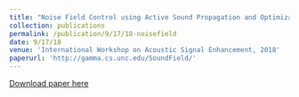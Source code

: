 ```yaml
---
title: "Noise Field Control using Active Sound Propagation and Optimization"
collection: publications
permalink: /publication/9/17/18-noisefield
date: 9/17/18
venue: 'International Workshop on Acoustic Signal Enhancement, 2018'
paperurl: 'http://gamma.cs.unc.edu/SoundField/'
---
```


<a href='http://gamma.cs.unc.edu/SoundField/'>Download paper here</a>
